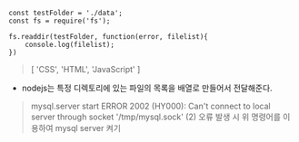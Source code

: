 ```
const testFolder = './data';
const fs = require('fs');

fs.readdir(testFolder, function(error, filelist){
    console.log(filelist);
})
```

> [ 'CSS', 'HTML', 'JavaScript' ]
- nodejs는 특정 디렉토리에 있는 파일의 목록을 배열로 만들어서 전달해준다.

> mysql.server start
ERROR 2002 (HY000): Can't connect to local server through socket '/tmp/mysql.sock' (2) 오류 발생 시 위 명령어를 이용하여 mysql server 켜기
